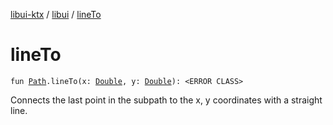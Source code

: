[libui-ktx](../index.md) / [libui](index.md) / [lineTo](./line-to.md)

# lineTo

`fun `[`Path`](-path/index.md)`.lineTo(x: `[`Double`](https://kotlinlang.org/api/latest/jvm/stdlib/kotlin/-double/index.html)`, y: `[`Double`](https://kotlinlang.org/api/latest/jvm/stdlib/kotlin/-double/index.html)`): <ERROR CLASS>`

Connects the last point in the subpath to the x, y coordinates with a straight line.

